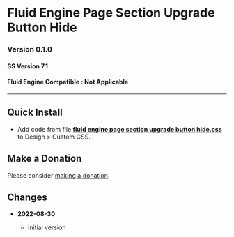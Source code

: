 # Fluid Engine Page Section Upgrade Button Hide

### Version 0.1.0

#### SS Version 7.1

#### Fluid Engine Compatible : Not Applicable

---

## Quick Install

* Add code from file **[fluid engine page section upgrade button hide.css][1]**
  to Design > Custom CSS.

## Make a Donation

Please consider [making a donation][2].

## Changes

<!-- * **2022-01-05**

  * added English (Canada) language
  * bumped version to 0.2d1
  -->
* **2022-08-30**

  * initial version

[1]: fluid%20engine%20page%20section%20upgrade%20button%20hide.css#L1
[2]: https://github.com/tomsWebConsulting/twcsl#make-a-donation
